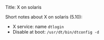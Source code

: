 Title: X on solaris

Short notes about X on solaris (5.10):

* X service: name `dtlogin`
* Disable at boot: `/usr/dt/bin/dtconfig -d`




